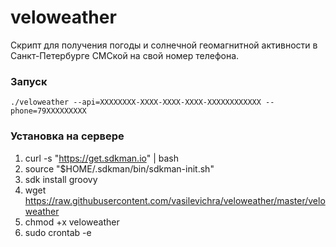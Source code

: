 # veloweather
Скрипт для получения погоды и солнечной геомагнитной активности в Санкт-Петербурге СМСкой на свой номер телефона.

### Запуск
`./veloweather --api=XXXXXXXX-XXXX-XXXX-XXXX-XXXXXXXXXXXX --phone=79XXXXXXXXX`

### Установка на сервере
1. curl -s "https://get.sdkman.io" | bash
2. source "$HOME/.sdkman/bin/sdkman-init.sh"
3. sdk install groovy
4. wget https://raw.githubusercontent.com/vasilevichra/veloweather/master/veloweather
5. chmod +x veloweather
6. sudo crontab -e
